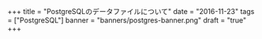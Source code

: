 +++
title = "PostgreSQLのデータファイルについて"
date = "2016-11-23"
tags = ["PostgreSQL"]
banner = "banners/postgres-banner.png"
draft = "true"
+++
